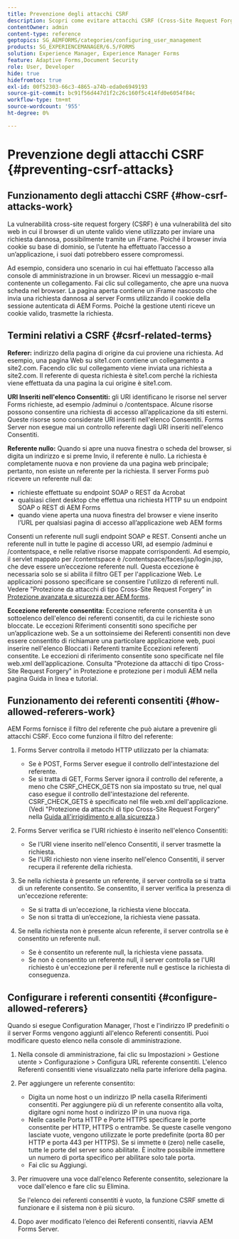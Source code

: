 ```yaml
---
title: Prevenzione degli attacchi CSRF
description: Scopri come evitare attacchi CSRF (Cross-Site Request Forgery) e proteggere i dati utente da possibili compromessi.
contentOwner: admin
content-type: reference
geptopics: SG_AEMFORMS/categories/configuring_user_management
products: SG_EXPERIENCEMANAGER/6.5/FORMS
solution: Experience Manager, Experience Manager Forms
feature: Adaptive Forms,Document Security
role: User, Developer
hide: true
hidefromtoc: true
exl-id: 00f52303-66c3-4865-a74b-eda0e6949193
source-git-commit: bc91f56d447d1f2c26c160f5c414fd0e6054f84c
workflow-type: tm+mt
source-wordcount: '955'
ht-degree: 0%

---
```


# Prevenzione degli attacchi CSRF {#preventing-csrf-attacks}

## Funzionamento degli attacchi CSRF {#how-csrf-attacks-work}

La vulnerabilità cross-site request forgery (CSRF) è una vulnerabilità del sito web in cui il browser di un utente valido viene utilizzato per inviare una richiesta dannosa, possibilmente tramite un iFrame. Poiché il browser invia cookie su base di dominio, se l’utente ha effettuato l’accesso a un’applicazione, i suoi dati potrebbero essere compromessi.

Ad esempio, considera uno scenario in cui hai effettuato l’accesso alla console di amministrazione in un browser. Ricevi un messaggio e-mail contenente un collegamento. Fai clic sul collegamento, che apre una nuova scheda nel browser. La pagina aperta contiene un iFrame nascosto che invia una richiesta dannosa al server Forms utilizzando il cookie della sessione autenticata di AEM Forms. Poiché la gestione utenti riceve un cookie valido, trasmette la richiesta.

## Termini relativi a CSRF {#csrf-related-terms}

**Referer:** indirizzo della pagina di origine da cui proviene una richiesta. Ad esempio, una pagina Web su site1.com contiene un collegamento a site2.com. Facendo clic sul collegamento viene inviata una richiesta a site2.com. Il referente di questa richiesta è site1.com perché la richiesta viene effettuata da una pagina la cui origine è site1.com.

**URI Inseriti nell&#39;elenco Consentiti:** gli URI identificano le risorse nel server Forms richieste, ad esempio /adminui o /contentspace. Alcune risorse possono consentire una richiesta di accesso all’applicazione da siti esterni. Queste risorse sono considerate URI inseriti nell&#39;elenco Consentiti. Forms Server non esegue mai un controllo referente dagli URI inseriti nell&#39;elenco Consentiti.

**Referente nullo:** Quando si apre una nuova finestra o scheda del browser, si digita un indirizzo e si preme Invio, il referente è nullo. La richiesta è completamente nuova e non proviene da una pagina web principale; pertanto, non esiste un referente per la richiesta. Il server Forms può ricevere un referente null da:

* richieste effettuate su endpoint SOAP o REST da Acrobat
* qualsiasi client desktop che effettua una richiesta HTTP su un endpoint SOAP o REST di AEM Forms
* quando viene aperta una nuova finestra del browser e viene inserito l’URL per qualsiasi pagina di accesso all’applicazione web AEM forms

Consenti un referente null sugli endpoint SOAP e REST. Consenti anche un referente null in tutte le pagine di accesso URI, ad esempio /adminui e /contentspace, e nelle relative risorse mappate corrispondenti. Ad esempio, il servlet mappato per /contentspace è /contentspace/faces/jsp/login.jsp, che deve essere un’eccezione referente null. Questa eccezione è necessaria solo se si abilita il filtro GET per l&#39;applicazione Web. Le applicazioni possono specificare se consentire l&#39;utilizzo di referenti null. Vedere &quot;Protezione da attacchi di tipo Cross-Site Request Forgery&quot; in [Protezione avanzata e sicurezza per AEM forms](https://help.adobe.com/en_US/livecycle/11.0/HardeningSecurity/index.html).

**Eccezione referente consentita:** Eccezione referente consentita è un sottoelenco dell&#39;elenco dei referenti consentiti, da cui le richieste sono bloccate. Le eccezioni Riferimenti consentiti sono specifiche per un’applicazione web. Se a un sottoinsieme dei Referenti consentiti non deve essere consentito di richiamare una particolare applicazione web, puoi inserire nell&#39;elenco Bloccati i Referenti tramite Eccezioni referenti consentite. Le eccezioni di riferimento consentite sono specificate nel file web.xml dell’applicazione. Consulta &quot;Protezione da attacchi di tipo Cross-Site Request Forgery&quot; in Protezione e protezione per i moduli AEM nella pagina Guida in linea e tutorial.

## Funzionamento dei referenti consentiti {#how-allowed-referers-work}

AEM Forms fornisce il filtro del referente che può aiutare a prevenire gli attacchi CSRF. Ecco come funziona il filtro del referente:

1. Forms Server controlla il metodo HTTP utilizzato per la chiamata:

   * Se è POST, Forms Server esegue il controllo dell&#39;intestazione del referente.
   * Se si tratta di GET, Forms Server ignora il controllo del referente, a meno che CSRF_CHECK_GETS non sia impostato su true, nel qual caso esegue il controllo dell&#39;intestazione del referente. CSRF_CHECK_GETS è specificato nel file web.xml dell&#39;applicazione. (Vedi &quot;Protezione da attacchi di tipo Cross-Site Request Forgery&quot; nella [Guida all&#39;irrigidimento e alla sicurezza](https://help.adobe.com/en_US/livecycle/11.0/HardeningSecurity/index.html).)

1. Forms Server verifica se l&#39;URI richiesto è inserito nell&#39;elenco Consentiti:

   * Se l’URI viene inserito nell&#39;elenco Consentiti, il server trasmette la richiesta.
   * Se l&#39;URI richiesto non viene inserito nell&#39;elenco Consentiti, il server recupera il referente della richiesta.

1. Se nella richiesta è presente un referente, il server controlla se si tratta di un referente consentito. Se consentito, il server verifica la presenza di un&#39;eccezione referente:

   * Se si tratta di un&#39;eccezione, la richiesta viene bloccata.
   * Se non si tratta di un’eccezione, la richiesta viene passata.

1. Se nella richiesta non è presente alcun referente, il server controlla se è consentito un referente null.

   * Se è consentito un referente null, la richiesta viene passata.
   * Se non è consentito un referente null, il server controlla se l&#39;URI richiesto è un&#39;eccezione per il referente null e gestisce la richiesta di conseguenza.

## Configurare i referenti consentiti {#configure-allowed-referers}

Quando si esegue Configuration Manager, l&#39;host e l&#39;indirizzo IP predefiniti o il server Forms vengono aggiunti all&#39;elenco Referenti consentiti. Puoi modificare questo elenco nella console di amministrazione.

1. Nella console di amministrazione, fai clic su Impostazioni > Gestione utente > Configurazione > Configura URL referente consentiti. L&#39;elenco Referenti consentiti viene visualizzato nella parte inferiore della pagina.
1. Per aggiungere un referente consentito:

   * Digita un nome host o un indirizzo IP nella casella Riferimenti consentiti. Per aggiungere più di un referente consentito alla volta, digitare ogni nome host o indirizzo IP in una nuova riga.
   * Nelle caselle Porta HTTP e Porte HTTPS specificare le porte consentite per HTTP, HTTPS o entrambe. Se queste caselle vengono lasciate vuote, vengono utilizzate le porte predefinite (porta 80 per HTTP e porta 443 per HTTPS). Se si immette `0` (zero) nelle caselle, tutte le porte del server sono abilitate. È inoltre possibile immettere un numero di porta specifico per abilitare solo tale porta.
   * Fai clic su Aggiungi.

1. Per rimuovere una voce dall&#39;elenco Referente consentito, selezionare la voce dall&#39;elenco e fare clic su Elimina.

   Se l&#39;elenco dei referenti consentiti è vuoto, la funzione CSRF smette di funzionare e il sistema non è più sicuro.

1. Dopo aver modificato l’elenco dei Referenti consentiti, riavvia AEM Forms Server.
